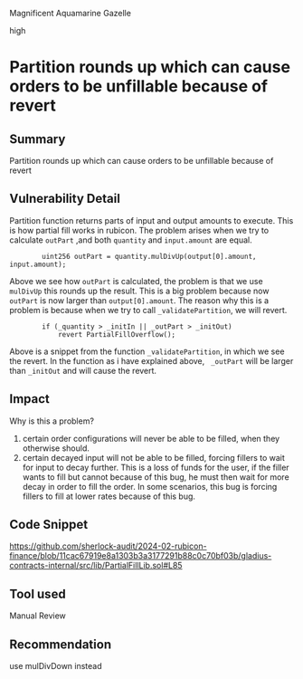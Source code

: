 Magnificent Aquamarine Gazelle

high

# Partition rounds up which can cause orders to be unfillable because of revert

## Summary
Partition rounds up which can cause orders to be unfillable because of revert
## Vulnerability Detail
Partition function returns parts of input and output amounts to execute. This is how partial fill works in rubicon. The problem arises when we try to calculate `outPart` ,and both `quantity` and  `input.amount` are equal. 
```solidity
        uint256 outPart = quantity.mulDivUp(output[0].amount, input.amount);
```
Above we see how `outPart` is calculated, the problem is that we use `mulDivUp` this rounds up the result. This is a big problem because now `outPart` is now larger than `output[0].amount`. The reason why this is a problem is because when we try to call `_validatePartition`, we will revert.
```solidity
        if (_quantity > _initIn || _outPart > _initOut)
            revert PartialFillOverflow();
```
Above is a snippet from the function `_validatePartition`, in which we see the revert. In the function as i have explained above, ` _outPart` will be larger than `_initOut` and will cause the revert.

## Impact
Why is this a problem?

1. certain order configurations will never be able to be filled, when they otherwise should. 
2. certain decayed input will not be able to be filled, forcing fillers to wait for input to decay further. This is a loss of funds for the user, if the filler wants to fill but cannot because of this bug, he must then wait for more decay in order to fill the order. In some scenarios, this bug is forcing fillers to fill at lower rates because of this bug.
## Code Snippet
https://github.com/sherlock-audit/2024-02-rubicon-finance/blob/11cac67919e8a1303b3a3177291b88c0c70bf03b/gladius-contracts-internal/src/lib/PartialFillLib.sol#L85
## Tool used

Manual Review

## Recommendation
use mulDivDown instead 
